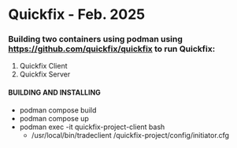 # Quickfix - Feb. 2025

### Building two containers using podman using https://github.com/quickfix/quickfix to run Quickfix:
1) Quickfix Client
2) Quickfix Server


#### BUILDING AND INSTALLING

- podman compose build
- podman compose up
- podman exec -it quickfix-project-client bash
    - /usr/local/bin/tradeclient /quickfix-project/config/initiator.cfg